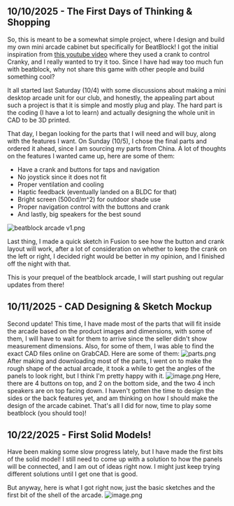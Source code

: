 <!--
  ===================    !!READ THIS NOTICE!!   ====================
  DO NOT edit this file manually. Your changes WILL BE OVERWRITTEN!
  This journal is auto generated and updated by Hack Club Blueprint.
  To edit this file, please edit your journal entries on Blueprint.
  ==================================================================
-->

## 10/10/2025 - The First Days of Thinking & Shopping  

So, this is meant to be a somewhat simple project, where I design and build my own mini arcade cabinet but specifically for BeatBlock! I got the initial inspiration from [this youtube video](https://youtu.be/IKot38adb68) where they used a crank to control Cranky, and I really wanted to try it too. Since I have had way too much fun with beatblock, why not share this game with other people and build something cool?

It all started last Saturday (10/4) with some discussions about making a mini desktop arcade unit for our club, and honestly, the appealing part about such a project is that it is simple and mostly plug and play. The hard part is the coding (I have a lot to learn) and actually designing the whole unit in CAD to be 3D printed. 

That day, I began looking for the parts that I will need and will buy, along with the features I want. On Sunday (10/5), I chose the final parts and ordered it ahead, since I am sourcing my parts from China. A lot of thoughts on the features I wanted came up, here are some of them:

- Have a crank and buttons for taps and navigation
- No joystick since it does not fit
- Proper ventilation and cooling
- Haptic feedback (eventually landed on a BLDC for that)
- Bright screen (500cd/m^2) for outdoor shade use
- Proper navigation control with the buttons and crank
- And lastly, big speakers for the best sound

![beatblock arcade v1.png](https://blueprint.hackclub.com/user-attachments/blobs/proxy/eyJfcmFpbHMiOnsiZGF0YSI6MTM0OSwicHVyIjoiYmxvYl9pZCJ9fQ==--c8f183cdceb156b6f7fd54ed4579cde1960f7a87/Screenshot%202025-10-10%20000429.png)

Last thing, I made a quick sketch in Fusion to see how the button and crank layout will work, after a lot of consideration on whether to keep the crank on the left or right, I decided right would be better in my opinion, and I finished off the night with that. 

This is your prequel of the beatblock arcade, I will start pushing out regular updates from there!  

## 10/11/2025 - CAD Designing & Sketch Mockup  

Second update! This time, I have made most of the parts that will fit inside the arcade based on the product images and dimensions, with some of them, I will have to wait for them to arrive since the seller didn't show measurement dimensions. Also, for some of them, I was able to find the exact CAD files online on GrabCAD. Here are some of them:
![parts.png](https://blueprint.hackclub.com/user-attachments/blobs/proxy/eyJfcmFpbHMiOnsiZGF0YSI6MTY3NCwicHVyIjoiYmxvYl9pZCJ9fQ==--0040d7456df19a22a2134697e5252509991d17eb/parts.png)
After making and downloading most of the parts, I went on to make the rough shape of the actual arcade, it took a while to get the angles of the panels to look right, but I think I'm pretty happy with it.
![image.png](https://blueprint.hackclub.com/user-attachments/blobs/proxy/eyJfcmFpbHMiOnsiZGF0YSI6MTY3NSwicHVyIjoiYmxvYl9pZCJ9fQ==--48f5f3e506c2380d937c46d69ddd54cc503b9f1e/image.png)
Here, there are 4 buttons on top, and 2 on the bottom side, and the two 4 inch speakers are on top facing down. I haven't gotten the time to design the sides or the back features yet, and am thinking on how I should make the design of the arcade cabinet. That's all I did for now, time to play some beatblock (you should too)!  

## 10/22/2025 - First Solid Models!  

Have been making some slow progress lately, but I have made the first bits of the solid model! I still need to come up with a solution to how the panels will be connected, and I am out of ideas right now. I might just keep trying different solutions until I get one that is good.

But anyway, here is what I got right now, just the basic sketches and the first bit of the shell of the arcade.
![image.png](https://blueprint.hackclub.com/user-attachments/blobs/proxy/eyJfcmFpbHMiOnsiZGF0YSI6NDYxNSwicHVyIjoiYmxvYl9pZCJ9fQ==--b9d1bb575307dcfa4521a65d2b8a66c4975a833d/image.png)
  

